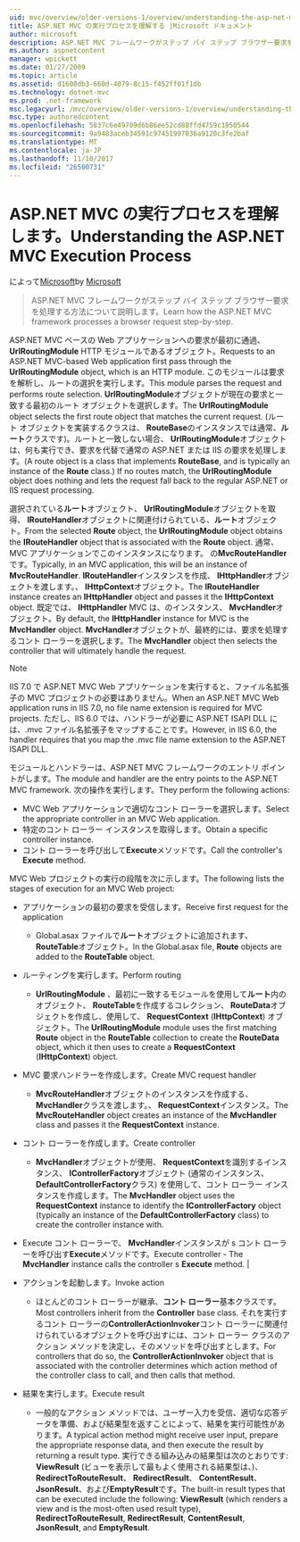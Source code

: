 ```yaml
---
uid: mvc/overview/older-versions-1/overview/understanding-the-asp-net-mvc-execution-process
title: ASP.NET MVC の実行プロセスを理解する |Microsoft ドキュメント
author: microsoft
description: ASP.NET MVC フレームワークがステップ バイ ステップ ブラウザー要求を処理する方法について説明します。
ms.author: aspnetcontent
manager: wpickett
ms.date: 01/27/2009
ms.topic: article
ms.assetid: d1608db3-660d-4079-8c15-f452ff01f1db
ms.technology: dotnet-mvc
ms.prod: .net-framework
msc.legacyurl: /mvc/overview/older-versions-1/overview/understanding-the-asp-net-mvc-execution-process
msc.type: authoredcontent
ms.openlocfilehash: 5837c6e49709d6b86ee52cd88ffd4759c1850544
ms.sourcegitcommit: 9a9483aceb34591c97451997036a9120c3fe2baf
ms.translationtype: MT
ms.contentlocale: ja-JP
ms.lasthandoff: 11/10/2017
ms.locfileid: "26500731"
---
```

<a name="understanding-the-aspnet-mvc-execution-process"></a><span data-ttu-id="2a6e1-103">ASP.NET MVC の実行プロセスを理解します。</span><span class="sxs-lookup"><span data-stu-id="2a6e1-103">Understanding the ASP.NET MVC Execution Process</span></span>
====================
<span data-ttu-id="2a6e1-104">によって[Microsoft](https://github.com/microsoft)</span><span class="sxs-lookup"><span data-stu-id="2a6e1-104">by [Microsoft](https://github.com/microsoft)</span></span>

> <span data-ttu-id="2a6e1-105">ASP.NET MVC フレームワークがステップ バイ ステップ ブラウザー要求を処理する方法について説明します。</span><span class="sxs-lookup"><span data-stu-id="2a6e1-105">Learn how the ASP.NET MVC framework processes a browser request step-by-step.</span></span>


<span data-ttu-id="2a6e1-106">ASP.NET MVC ベースの Web アプリケーションへの要求が最初に通過、 **UrlRoutingModule** HTTP モジュールであるオブジェクト。</span><span class="sxs-lookup"><span data-stu-id="2a6e1-106">Requests to an ASP.NET MVC-based Web application first pass through the **UrlRoutingModule** object, which is an HTTP module.</span></span> <span data-ttu-id="2a6e1-107">このモジュールは要求を解析し、ルートの選択を実行します。</span><span class="sxs-lookup"><span data-stu-id="2a6e1-107">This module parses the request and performs route selection.</span></span> <span data-ttu-id="2a6e1-108">**UrlRoutingModule**オブジェクトが現在の要求と一致する最初のルート オブジェクトを選択します。</span><span class="sxs-lookup"><span data-stu-id="2a6e1-108">The **UrlRoutingModule** object selects the first route object that matches the current request.</span></span> <span data-ttu-id="2a6e1-109">(ルート オブジェクトを実装するクラスは、 **RouteBase**のインスタンスでは通常、**ルート**クラスです)。ルートと一致しない場合、 **UrlRoutingModule**オブジェクトは、何も実行でき、要求を代替で通常の ASP.NET または IIS の要求を処理します。</span><span class="sxs-lookup"><span data-stu-id="2a6e1-109">(A route object is a class that implements **RouteBase**, and is typically an instance of the **Route** class.) If no routes match, the **UrlRoutingModule** object does nothing and lets the request fall back to the regular ASP.NET or IIS request processing.</span></span>

<span data-ttu-id="2a6e1-110">選択されている**ルート**オブジェクト、 **UrlRoutingModule**オブジェクトを取得、 **IRouteHandler**オブジェクトに関連付けられている、**ルート**オブジェクト。</span><span class="sxs-lookup"><span data-stu-id="2a6e1-110">From the selected **Route** object, the **UrlRoutingModule** object obtains the **IRouteHandler** object that is associated with the **Route** object.</span></span> <span data-ttu-id="2a6e1-111">通常、MVC アプリケーションでこのインスタンスになります。 の**MvcRouteHandler**です。</span><span class="sxs-lookup"><span data-stu-id="2a6e1-111">Typically, in an MVC application, this will be an instance of **MvcRouteHandler**.</span></span> <span data-ttu-id="2a6e1-112">**IRouteHandler**インスタンスを作成、 **IHttpHandler**オブジェクトを渡します。、 **IHttpContext**オブジェクト。</span><span class="sxs-lookup"><span data-stu-id="2a6e1-112">The **IRouteHandler** instance creates an **IHttpHandler** object and passes it the **IHttpContext** object.</span></span> <span data-ttu-id="2a6e1-113">既定では、 **IHttpHandler** MVC は、のインスタンス、 **MvcHandler**オブジェクト。</span><span class="sxs-lookup"><span data-stu-id="2a6e1-113">By default, the **IHttpHandler** instance for MVC is the **MvcHandler** object.</span></span> <span data-ttu-id="2a6e1-114">**MvcHandler**オブジェクトが、最終的には、要求を処理するコント ローラーを選択します。</span><span class="sxs-lookup"><span data-stu-id="2a6e1-114">The **MvcHandler** object then selects the controller that will ultimately handle the request.</span></span>

> [!NOTE]
> <span data-ttu-id="2a6e1-115">IIS 7.0 で ASP.NET MVC Web アプリケーションを実行すると、ファイル名拡張子の MVC プロジェクトの必要はありません。</span><span class="sxs-lookup"><span data-stu-id="2a6e1-115">When an ASP.NET MVC Web application runs in IIS 7.0, no file name extension is required for MVC projects.</span></span> <span data-ttu-id="2a6e1-116">ただし、IIS 6.0 では、ハンドラーが必要に ASP.NET ISAPI DLL には、.mvc ファイル名拡張子をマップすることです。</span><span class="sxs-lookup"><span data-stu-id="2a6e1-116">However, in IIS 6.0, the handler requires that you map the .mvc file name extension to the ASP.NET ISAPI DLL.</span></span>


<span data-ttu-id="2a6e1-117">モジュールとハンドラーは、ASP.NET MVC フレームワークのエントリ ポイントがします。</span><span class="sxs-lookup"><span data-stu-id="2a6e1-117">The module and handler are the entry points to the ASP.NET MVC framework.</span></span> <span data-ttu-id="2a6e1-118">次の操作を実行します。</span><span class="sxs-lookup"><span data-stu-id="2a6e1-118">They perform the following actions:</span></span>

- <span data-ttu-id="2a6e1-119">MVC Web アプリケーションで適切なコント ローラーを選択します。</span><span class="sxs-lookup"><span data-stu-id="2a6e1-119">Select the appropriate controller in an MVC Web application.</span></span>
- <span data-ttu-id="2a6e1-120">特定のコント ローラー インスタンスを取得します。</span><span class="sxs-lookup"><span data-stu-id="2a6e1-120">Obtain a specific controller instance.</span></span>
- <span data-ttu-id="2a6e1-121">コント ローラーを呼び出して**Execute**メソッドです。</span><span class="sxs-lookup"><span data-stu-id="2a6e1-121">Call the controller's **Execute** method.</span></span>

<span data-ttu-id="2a6e1-122">MVC Web プロジェクトの実行の段階を次に示します。</span><span class="sxs-lookup"><span data-stu-id="2a6e1-122">The following lists the stages of execution for an MVC Web project:</span></span>

- <span data-ttu-id="2a6e1-123">アプリケーションの最初の要求を受信します。</span><span class="sxs-lookup"><span data-stu-id="2a6e1-123">Receive first request for the application</span></span> 

    - <span data-ttu-id="2a6e1-124">Global.asax ファイルで**ルート**オブジェクトに追加されます、 **RouteTable**オブジェクト。</span><span class="sxs-lookup"><span data-stu-id="2a6e1-124">In the Global.asax file, **Route** objects are added to the **RouteTable** object.</span></span>
- <span data-ttu-id="2a6e1-125">ルーティングを実行します。</span><span class="sxs-lookup"><span data-stu-id="2a6e1-125">Perform routing</span></span> 

    - <span data-ttu-id="2a6e1-126">**UrlRoutingModule** 、最初に一致するモジュールを使用して**ルート**内のオブジェクト、 **RouteTable**を作成するコレクション、 **RouteData**オブジェクトを作成し、使用して、 **RequestContext** (**IHttpContext**) オブジェクト。</span><span class="sxs-lookup"><span data-stu-id="2a6e1-126">The **UrlRoutingModule** module uses the first matching **Route** object in the **RouteTable** collection to create the **RouteData** object, which it then uses to create a **RequestContext** (**IHttpContext**) object.</span></span>
- <span data-ttu-id="2a6e1-127">MVC 要求ハンドラーを作成します。</span><span class="sxs-lookup"><span data-stu-id="2a6e1-127">Create MVC request handler</span></span> 

    - <span data-ttu-id="2a6e1-128">**MvcRouteHandler**オブジェクトのインスタンスを作成する、 **MvcHandler**クラスを渡します。、 **RequestContext**インスタンス。</span><span class="sxs-lookup"><span data-stu-id="2a6e1-128">The **MvcRouteHandler** object creates an instance of the **MvcHandler** class and passes it the **RequestContext** instance.</span></span>
- <span data-ttu-id="2a6e1-129">コント ローラーを作成します。</span><span class="sxs-lookup"><span data-stu-id="2a6e1-129">Create controller</span></span> 

    - <span data-ttu-id="2a6e1-130">**MvcHandler**オブジェクトが使用、 **RequestContext**を識別するインスタンス、 **IControllerFactory**オブジェクト (通常のインスタンス、 **DefaultControllerFactory**クラス) を使用して、コント ローラー インスタンスを作成します。</span><span class="sxs-lookup"><span data-stu-id="2a6e1-130">The **MvcHandler** object uses the **RequestContext** instance to identify the **IControllerFactory** object (typically an instance of the **DefaultControllerFactory** class) to create the controller instance with.</span></span>
- <span data-ttu-id="2a6e1-131">Execute コント ローラーで、 **MvcHandler**インスタンスが s コント ローラーを呼び出す**Execute**メソッドです。</span><span class="sxs-lookup"><span data-stu-id="2a6e1-131">Execute controller - The **MvcHandler** instance calls the controller s **Execute** method.</span></span> |
- <span data-ttu-id="2a6e1-132">アクションを起動します。</span><span class="sxs-lookup"><span data-stu-id="2a6e1-132">Invoke action</span></span> 

    - <span data-ttu-id="2a6e1-133">ほとんどのコント ローラーが継承、**コント ローラー**基本クラスです。</span><span class="sxs-lookup"><span data-stu-id="2a6e1-133">Most controllers inherit from the **Controller** base class.</span></span> <span data-ttu-id="2a6e1-134">それを実行するコント ローラーの**ControllerActionInvoker**コント ローラーに関連付けられているオブジェクトを呼び出すには、コント ローラー クラスのアクション メソッドを決定し、そのメソッドを呼び出すとします。</span><span class="sxs-lookup"><span data-stu-id="2a6e1-134">For controllers that do so, the **ControllerActionInvoker** object that is associated with the controller determines which action method of the controller class to call, and then calls that method.</span></span>
- <span data-ttu-id="2a6e1-135">結果を実行します。</span><span class="sxs-lookup"><span data-stu-id="2a6e1-135">Execute result</span></span> 

    - <span data-ttu-id="2a6e1-136">一般的なアクション メソッドでは、ユーザー入力を受信、適切な応答データを準備、および結果型を返すことによって、結果を実行可能性があります。</span><span class="sxs-lookup"><span data-stu-id="2a6e1-136">A typical action method might receive user input, prepare the appropriate response data, and then execute the result by returning a result type.</span></span> <span data-ttu-id="2a6e1-137">実行できる組み込みの結果型は次のとおりです: **ViewResult** (ビューを表示して最もよく使用される結果型は、)、 **RedirectToRouteResult**、 **RedirectResult**、 **ContentResult**、 **JsonResult**、および**EmptyResult**です。</span><span class="sxs-lookup"><span data-stu-id="2a6e1-137">The built-in result types that can be executed include the following: **ViewResult** (which renders a view and is the most-often used result type), **RedirectToRouteResult**, **RedirectResult**, **ContentResult**, **JsonResult**, and **EmptyResult**.</span></span>
